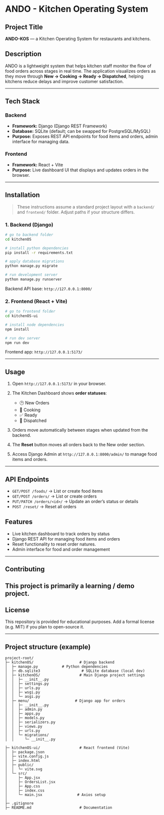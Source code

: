 # ANDO - Kitchen Operating System

## Project Title

**ANDO-KOS** — a Kitchen Operating System for restaurants and kitchens.

## Description

ANDO is a lightweight system that helps kitchen staff monitor the flow of food orders across stages in real time. The application visualizes orders as they move through **New → Cooking → Ready → Dispatched**, helping kitchens reduce delays and improve customer satisfaction.

---

## Tech Stack

### Backend

- **Framework:** Django (Django REST Framework)
- **Database:** SQLite (default; can be swapped for PostgreSQL/MySQL)
- **Purpose:** Exposes REST API endpoints for food items and orders, admin interface for managing data.

### Frontend

- **Framework:** React + Vite
- **Purpose:** Live dashboard UI that displays and updates orders in the browser.

---

## Installation

> These instructions assume a standard project layout with a `backend/` and `frontend/` folder. Adjust paths if your structure differs.

### 1. Backend (Django)

```bash
# go to backend folder
cd kitchenOS

# install python dependencies
pip install -r requirements.txt

# apply database migrations
python manage.py migrate

# run development server
python manage.py runserver
```

Backend API base: `http://127.0.0.1:8000/`

### 2. Frontend (React + Vite)

```bash
# go to frontend folder
cd kitchenOS-ui

# install node dependencies
npm install

# run dev server
npm run dev
```

Frontend app: `http://127.0.0.1:5173/`

---

## Usage

1. Open `http://127.0.0.1:5173/` in your browser.

2. The Kitchen Dashboard shows **order statuses**:

   - 🕑 New Orders
   - 🍳 Cooking
   - ✅ Ready
   - 🚚 Dispatched

3. Orders move automatically between stages when updated from the backend.

4. The **Reset** button moves all orders back to the New order section.

5. Access Django Admin at `http://127.0.0.1:8000/admin/` to manage food items and orders.

---

## API Endpoints

- `GET/POST /foods/` → List or create food items
- `GET/POST /orders/` → List or create orders
- `PUT/PATCH /orders/<id>/` → Update an order’s status or details
- `POST /reset/` → Reset all orders

## Features

- Live kitchen dashboard to track orders by status
- Django REST API for managing food items and orders
- Reset functionality to reset order natures.
- Admin interface for food and order management

---

## Contributing

## This project is primarily a learning / demo project.

## License

This repository is provided for educational purposes. Add a formal license (e.g. MIT) if you plan to open-source it.

---

## Project structure (example)

```
project-root/
├─ kitchenOS/                     # Django backend
│  ├─ manage.py           # Python dependencies
│  ├─ db.sqlite3                   # SQLite database (local dev)
│  ├─ kitchenOS/                  # Main Django project settings
│  │  ├─ __init__.py
│  │  ├─ settings.py
│  │  ├─ urls.py
│  │  ├─ wsgi.py
│  │  └─ asgi.py
│  ├─ menu/                     # Django app for orders
│  │  ├─ __init__.py
│  │  ├─ admin.py
│  │  ├─ apps.py
│  │  ├─ models.py
│  │  ├─ serializers.py
│  │  ├─ views.py
│  │  ├─ urls.py
│  │  └─ migrations/
│  │     └─ __init__.py

├─ kitchenOS-ui/                  # React frontend (Vite)
│  ├─ package.json
│  ├─ vite.config.js
│  ├─ index.html
│  ├─ public/
│  │  └─ vite.svg
│  └─ src/
│     ├─ App.jsx
│     ├─ OrdersList.jsx
│     ├─ App.css
│     ├─ index.css
│     └─ main.jsx                # Axios setup
│
├─ .gitignore
├─ README.md                      # Documentation


```
